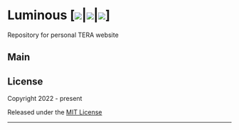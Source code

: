 #  Luminous [![](https://img.shields.io/website-up-down-green-red/http/monip.org.svg)|![](https://img.shields.io/github/issues/Zera-dev/luminous.github.io.svg)|![](https://img.shields.io/github/issues-closed/Zera-dev/luminous.github.io.svg)]
Repository for personal TERA website

## Main


## License

Copyright 2022 - present

Released under the [MIT License](LICENSE)
***
